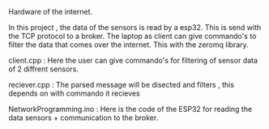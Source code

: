 Hardware of the internet.

In this project , the data of the sensors is read by a esp32. This is send with the TCP protocol to a broker. The laptop as client can give commando's to filter the data that comes over the internet. This with the zeromq library.

client.cpp : Here the user can give commando's for filtering of sensor data of 2 diffrent sensors.

reciever.cpp : The parsed message will be disected and filters , this depends on with commando it recieves

NetworkProgramming.ino : Here is the code of the ESP32 for reading the data sensors + communication to the broker. 

